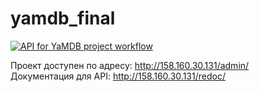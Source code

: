 # yamdb_final

[![API for YaMDB project workflow](https://github.com/Olga07122007/yamdb_final/actions/workflows/yamdb_workflow.yml/badge.svg)](https://github.com/Olga07122007/yamdb_final/actions/workflows/yamdb_workflow.yml)

Проект доступен по адресу: http://158.160.30.131/admin/  
Документация для API: http://158.160.30.131/redoc/
